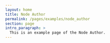 ```yaml
---
layout: home
title: Node Author
permalink: /pages/examples/node_author
section: page
intro_paragraph: >
  This is an example page of the Node Author.
---
```

